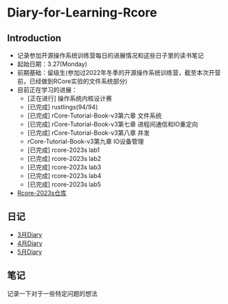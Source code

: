 # Diary-for-Learning-Rcore
  
## Introduction
+ 记录参加开源操作系统训练营每日的进展情况和这些日子里的读书笔记
+ 起始日期：3.27(Monday)
+ 前期基础：留级生(参加过2022年冬季的开源操作系统训练营，截至本次开营前，已经做到RCore实验的文件系统部分)
+ 目前正在学习的进展：
  + [正在进行] 操作系统内核设计赛
  + [已完成] rustlings(94/94) 
  + [已完成] rCore-Tutorial-Book-v3第六章 文件系统
  + [已完成] rCore-Tutorial-Book-v3第七章 进程间通信和IO重定向
  + [已完成] rCore-Tutorial-Book-v3第八章 并发
  + rCore-Tutorial-Book-v3第九章 IO设备管理
  + [已完成] rcore-2023s lab1
  + [已完成] rcore-2023s lab2
  + [已完成] rcore-2023s lab3
  + [已完成] rcore-2023s lab4
  + [已完成] rcore-2023s lab5
+ [Rcore-2023s仓库](https://github.com/LearningOS/2023s-rcore-BITcyman)

## 日记
+ [3月Diary](/Diary/March/diary.md)
+ [4月Diary](/Diary/April/diary.md)
+ [5月Diary](/Diary/May/diary.md)

## 笔记
记录一下对于一些特定问题的想法

